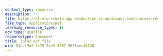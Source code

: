 ```yaml
---
content_type: resource
description: ''
file: https://ol-ocw-studio-app-production.s3.amazonaws.com/courses/res-18-009-learn-differential-equations-up-close-with-gilbert-strang-and-cleve-moler-fall-2015/51dcf9a97c790fb387679611eec46120_E97SZm2ZrBo.pdf
file_type: application/pdf
learning_resource_types: []
ocw_type: OCWFile
resourcetype: Document
title: 3play pdf file
uid: 51dcf9a9-7c79-0fb3-8767-9611eec46120
---
```

